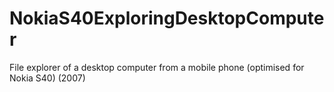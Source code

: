 # NokiaS40ExploringDesktopComputer
File explorer of a desktop computer from a mobile phone (optimised for Nokia S40) (2007)
